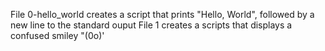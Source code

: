 File 0-hello_world creates a script that prints "Hello, World", followed by a new line to the standard ouput
File 1 creates a scripts that displays a confused smiley "(0o)'
